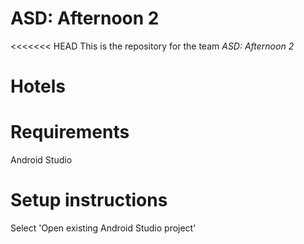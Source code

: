 # ASD: Afternoon 2
 
<<<<<<< HEAD
This is the repository for the team *ASD: Afternoon 2*

# Hotels 

# Requirements
Android Studio

# Setup instructions
Select 'Open existing Android Studio project'
